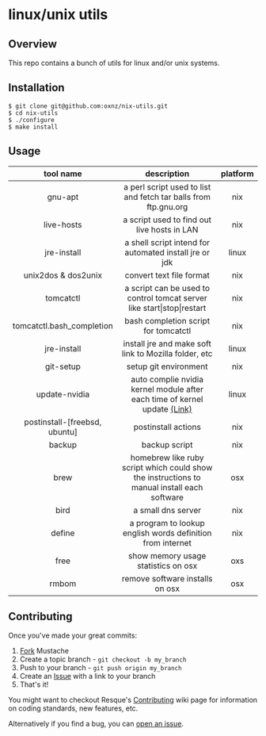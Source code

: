 # linux/unix utils

## Overview
This repo contains a bunch of utils for linux and/or unix systems.

## Installation

```
$ git clone git@github.com:oxnz/nix-utils.git
$ cd nix-utils
$ ./configure
$ make install
```

## Usage

tool name | description | platform
:--------:|:-----------:|:--------:
gnu-apt | a perl script used to list and fetch tar balls from ftp.gnu.org | nix
live-hosts | a script used to find out live hosts in LAN | nix
jre-install | a shell script intend for automated install jre or jdk | linux
unix2dos & dos2unix | convert text file format | nix
tomcatctl | a script can be used to control tomcat server like start\|stop\|restart| nix
tomcatctl.bash\_completion | bash completion script for tomcatctl | nix
jre-install | install jre and make soft link to Mozilla folder, etc | linux
git-setup | setup git environment | nix
update-nvidia | auto complie nvidia kernel module after each time of kernel update [(Link)](http://ubuntuforums.org/showthread.php?t=835573) | linux
postinstall-[freebsd, ubuntu] | postinstall actions | nix
backup | backup script | nix
brew | homebrew like ruby script which could show the instructions to manual install each software | osx
bird | a small dns server | nix
define | a program to lookup english words definition from internet | nix
free | show memory usage statistics on osx | oxs
rmbom | remove software installs on osx | osx

## Contributing

Once you've made your great commits:

1. [Fork][fk] Mustache
2. Create a topic branch - `git checkout -b my_branch`
3. Push to your branch - `git push origin my_branch`
4. Create an [Issue][is] with a link to your branch
5. That's it!

You might want to checkout Resque's [Contributing][cb] wiki page for information
on coding standards, new features, etc.

Alternatively if you find a bug, you can [open an issue][is].



[cb]: http://wiki.github.com/oxnz/nix-utils/contributing
[fk]: http://help.github.com/forking/
[is]: https://github.com/oxnz/nix-utils/issues
